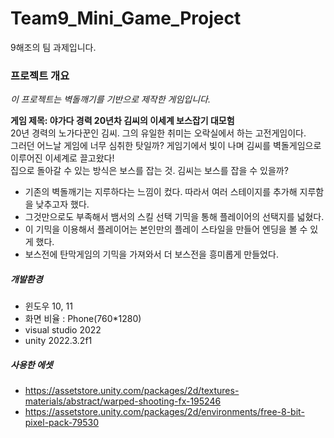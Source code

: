 # Team9_Mini_Game_Project
9해조의 팀 과제입니다.

### 프로젝트 개요
_이 프로젝트는 벽돌깨기를 기반으로 제작한 게임입니다._  

**게임 제목: 야가다 경력 20년차 김씨의 이세계 보스잡기 대모험**   
20년 경력의 노가다꾼인 김씨. 그의 유일한 취미는 오락실에서 하는 고전게임이다.  
그러던 어느날 게임에 너무 심취한 탓일까? 게임기에서 빛이 나며 김씨를 벽돌게임으로 이루어진 이세계로 끌고왔다!  
집으로 돌아갈 수 있는 방식은 보스를 잡는 것. 김씨는 보스를 잡을 수 있을까?

- 기존의 벽돌깨기는 지루하다는 느낌이 컸다. 따라서 여러 스테이지를 추가해 지루함을 낮추고자 했다.
- 그것만으로도 부족해서 뱀서의 스킬 선택 기믹을 통해 플레이어의 선택지를 넓혔다.
- 이 기믹을 이용해서 플레이어는 본인만의 플레이 스타일을 만들어 엔딩을 볼 수 있게 했다.
- 보스전에 탄막게임의 기믹을 가져와서 더 보스전을 흥미롭게 만들었다.

##### 개발환경
- 윈도우 10, 11
- 화면 비율 : Phone(760*1280)
- visual studio 2022
- unity 2022.3.2f1

##### 사용한 에셋
- https://assetstore.unity.com/packages/2d/textures-materials/abstract/warped-shooting-fx-195246
- https://assetstore.unity.com/packages/2d/environments/free-8-bit-pixel-pack-79530
